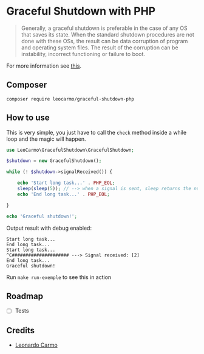 # Graceful Shutdown with PHP

> Generally, a graceful shutdown is preferable in the case of any OS that saves its state. When the standard shutdown procedures are not done with these OSs, the result can be data corruption of program and operating system files. The result of the corruption can be instability, incorrect functioning or failure to boot.

For more information see [this](https://whatis.techtarget.com/definition/graceful-shutdown-and-hard-shutdown).

## Composer
`composer require leocarmo/graceful-shutdown-php`

## How to use
This is very simple, you just have to call the `check` method inside a while loop and the magic will happen.

```php
use LeoCarmo\GracefulShutdown\GracefulShutdown;

$shutdown = new GracefulShutdown();

while (! $shutdown->signalReceived()) {

    echo 'Start long task...' . PHP_EOL;
    sleep(sleep(5)); // --> when a signal is sent, sleep returns the number of seconds left
    echo 'End long task...' . PHP_EOL;

}

echo 'Graceful shutdown!';
```

Output result with debug enabled:
```
Start long task...
End long task...
Start long task...
^C##################### ---> Signal received: [2]
End long task...
Graceful shutdown!
```

Run `make run-exemple` to see this in action

## Roadmap
* [ ] Tests

## Credits
- [Leonardo Carmo](https://github.com/leocarmo)